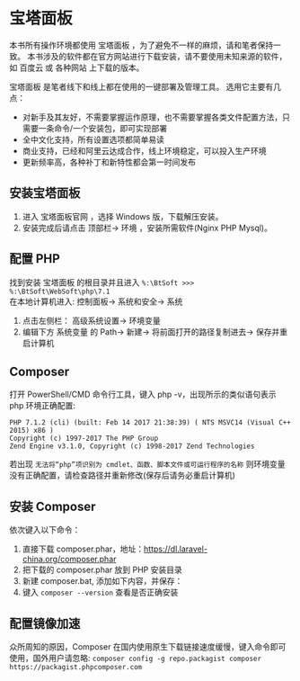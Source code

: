 # 宝塔面板

本书所有操作环境都使用 宝塔面板 ，为了避免不一样的麻烦，请和笔者保持一致。 
本书涉及的软件都在官方网站进行下载安装，请不要使用未知来源的软件，如 百度云 或 各种网站 上下载的版本。 

宝塔面板 是笔者线下和线上都在使用的一键部署及管理工具。 选用它主要有几点：

* 对新手及其友好，不需要掌握运作原理，也不需要掌握各类文件配置方法，只需要一条命令/一个安装包，即可实现部署
* 全中文化支持，所有设置选项都简单易读
* 商业支持，已经和阿里云达成合作，线上环境稳定，可以投入生产环境
* 更新频率高，各种补丁和新特性都会第一时间发布

## 安装宝塔面板

1. 进入 宝塔面板官网 ，选择 Windows 版，下载解压安装。
2. 安装完成后请点击 顶部栏-> 环境 ，安装所需软件(Nginx PHP Mysql)。

## 配置 PHP

找到安装 宝塔面板 的根目录并且进入 `%:\BtSoft >>> %:\BtSoft\WebSoft\php\7.1`  
在本地计算机进入: 控制面板-> 系统和安全-> 系统

1. 点击左侧栏： 高级系统设置-> 环境变量
2. 编辑下方 系统变量 的 Path-> 新建-> 将前面打开的路径复制进去-> 保存并重启计算机

## Composer

打开 PowerShell/CMD 命令行工具，键入 php -v，出现所示的类似语句表示 php 环境正确配置:

~~~~
PHP 7.1.2 (cli) (built: Feb 14 2017 21:38:39) ( NTS MSVC14 (Visual C++ 2015) x86 ) 
Copyright (c) 1997-2017 The PHP Group 
Zend Engine v3.1.0, Copyright (c) 1998-2017 Zend Technologies
~~~~

若出现 `无法将“php”项识别为 cmdlet、函数、脚本文件或可运行程序的名称` 则环境变量没有正确配置，请检查路径并重新修改(保存后请务必重启计算机)

## 安装 Composer

依次键入以下命令：

1. 直接下载 composer.phar，地址：https://dl.laravel-china.org/composer.phar
2. 把下载的 composer.phar 放到 PHP 安装目录
3. 新建 composer.bat, 添加如下内容，并保存：
4. 键入 `composer --version` 查看是否正确安装

## 配置镜像加速

众所周知的原因，Composer 在国内使用原生下载链接速度缓慢，键入命令即可使用，国外用户请忽略: 
`composer config -g repo.packagist composer https://packagist.phpcomposer.com`